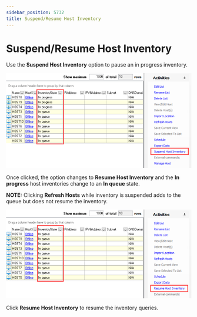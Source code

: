 ```yaml
---
sidebar_position: 5732
title: Suspend/Resume Host Inventory
---
```


# Suspend/Resume Host Inventory

Use the **Suspend Host Inventory** option to pause an in progress inventory.

![Suspend Host Inventory](../../../../../../../static/images/AccessAnalyzer_12.0/Content/Resources/Images/EnterpriseAuditor/Admin/HostManagement/SuspendHostInventory.png "Suspend Host Inventory")

Once clicked, the option changes to **Resume Host Inventory** and the **In progress** host inventories change to an **In queue** state.

**NOTE:** Clicking **Refresh Hosts** while inventory is suspended adds to the queue but does not resume the inventory.

![Resume Host Inventory](../../../../../../../static/images/AccessAnalyzer_12.0/Content/Resources/Images/EnterpriseAuditor/Admin/HostManagement/ResumeHostInventory.png "Resume Host Inventory")

Click **Resume Host Inventory** to resume the inventory queries.